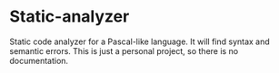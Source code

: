 # Static-analyzer
Static code analyzer for a Pascal-like language.
It will find syntax and semantic errors.
This is just a personal project, so there is no documentation.
